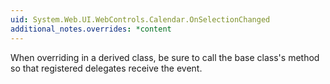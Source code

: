 ```yaml
---
uid: System.Web.UI.WebControls.Calendar.OnSelectionChanged
additional_notes.overrides: *content
---
```


<p>When overriding <xref href="System.Web.UI.WebControls.Calendar.OnSelectionChanged"></xref> in a derived class, be sure to call the base class's <xref href="System.Web.UI.WebControls.Calendar.OnSelectionChanged"></xref> method so that registered delegates receive the event.</p>



